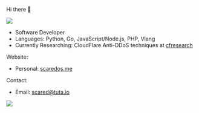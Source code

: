 Hi there 👋

![](https://komarev.com/ghpvc/?username=scaredos&color=blueviolet)

- Software Developer
- Languages: Python, Go, JavaScript/Node.js, PHP, Vlang
- Currently Researching: CloudFlare Anti-DDoS techniques at [cfresearch](https://github.com/scaredos/cfresearch) 
 

Website:
  - Personal: [scaredos.me](https://scaredos.me/)

Contact:
  - Email: [scared@tuta.io](mailto:scared@tuta.io)

![](https://github-readme-stats.vercel.app/api/top-langs/?username=scaredos&layout=compact&hide_border=true&langs_count=10&theme=dark)
